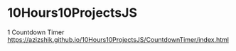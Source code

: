 # 10Hours10ProjectsJS

1 Countdown Timer https://azizshik.github.io/10Hours10ProjectsJS/CountdownTimer/index.html
